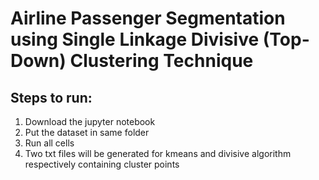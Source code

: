 # Airline Passenger Segmentation using Single Linkage Divisive (Top-Down) Clustering Technique

## Steps to run:

1. Download the jupyter notebook
2. Put the dataset in same folder
3. Run all cells
4. Two txt files will be generated for kmeans and divisive algorithm respectively containing cluster points